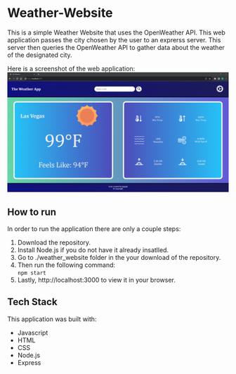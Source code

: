 # Weather-Website
 This is a simple Weather Website that uses the OpenWeather API. This web application passes the city chosen by the user to an exprerss server. This server then queries the OpenWeather API to gather data about the weather of the designated city.

Here is a screenshot of the web application:
![Alt text](Screenshot.PNG)


## How to run
In order to run the application there are only a couple steps:
 1) Download the repository.
 2) Install Node.js if you do not have it already insatlled.
 3) Go to ./weather_website folder in the your download of the repository.
 4) Then run the following command: <br>
    ```npm start```
 5) Lastly, http://localhost:3000 to view it in your browser.

## Tech Stack
This application was built with:
  * Javascript
  * HTML
  * CSS
  * Node.js
  * Express
